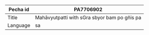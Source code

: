 |Pecha id | PA7706902
| --- | --- 
|Title | Mahāvyutpatti with sGra sbyor bam po gñis pa
|Language | sa